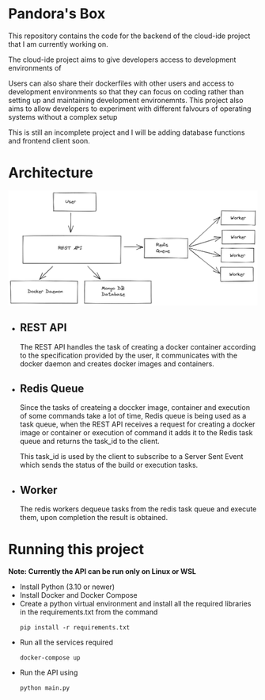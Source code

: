 # Pandora's Box

This repository contains the code for the backend of the cloud-ide project that I am currently working on. 

The cloud-ide project aims to give developers access to development environments of 
   
Users can also share their dockerfiles with other users and access to development environments so that they can focus on coding rather than setting up and maintaining development environemnts. This project also aims to allow developers to experiment with different falvours of operating systems without a complex setup

This is still an incomplete project and I will be adding database functions and frontend client soon.

# Architecture
![Architecture Diagram](images/Architecture_Diagram.png)



 - ## REST API
    The REST API handles the task of creating a docker container according to the specification provided by the user, it communicates with the docker daemon and creates docker images and containers.
 - ## Redis Queue
    Since the tasks of createing a doccker image, container and execution of some commands take a lot of time, Redis queue is being used as a task queue, when the REST API receives a request for creating a docker image or container or execution of command it adds it to the Redis task queue and returns the task_id to the client.

    This task_id is used by the client to subscribe to a Server Sent Event which sends the status of the build or execution tasks.

- ## Worker
    The redis workers dequeue tasks from the redis task queue and execute them, upon completion the result is obtained.

# Running this project

**Note: Currently the API can be run only on Linux or WSL**

- Install Python (3.10 or newer)
- Install Docker and Docker Compose
- Create a python virtual environment and install all the required libraries in the requirements.txt from the command
    ```shell
    pip install -r requirements.txt
    ```
- Run all the services required
    ```
    docker-compose up
    ```
- Run the API using
    ```
    python main.py
    ```

